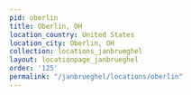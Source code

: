 ```yaml
---
pid: oberlin
title: Oberlin, OH
location_country: United States
location_city: Oberlin, OH
collection: locations_janbrueghel
layout: locationpage_janbrueghel
order: '125'
permalink: "/janbrueghel/locations/oberlin"
---
```

